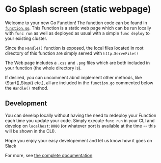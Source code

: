 # Go Splash screen (static webpage)

Welcome to your new Go Function! The function code can be found in
[`function.go`](function.go). This Function is a static web page which
can be run locally with `func run` as well as deployed as usual with
a simple `func deploy` to your existing cluster.

Since the `Handle()` function is exposed, the local files located in root
directory of this function are simply served with `http.ServeFile()`

The Web page includes a `.css` and `.png` files which are both included in your
function (the whole directory is).

If desired, you can uncomment abnd implement other methods, like (Start(),Stop() etc.),
all are included in the `function.go` commented below the `Handle()` method.

## Development

You can develop locally without having the need to redeploy your Function each time
you update your code. Simply execute `func run` in your CLI and develop on
`localhost:8080` (or whatever port is available at the time -- this will be shown
in the CLI).

Hope you enjoy your easy developement and let us know how it goes on [Slack]('https://cloud-native.slack.com/archives/C04LKEZUXEE')

For more, see [the complete documentation]('https://github.com/knative/func/tree/main/docs')


